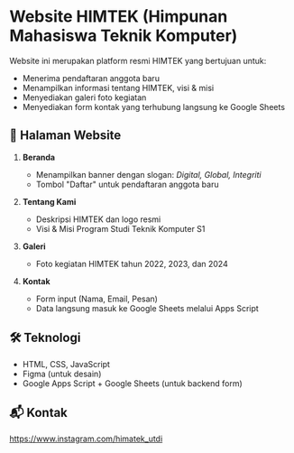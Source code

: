# Website HIMTEK (Himpunan Mahasiswa Teknik Komputer)

Website ini merupakan platform resmi HIMTEK yang bertujuan untuk:
- Menerima pendaftaran anggota baru
- Menampilkan informasi tentang HIMTEK, visi & misi
- Menyediakan galeri foto kegiatan
- Menyediakan form kontak yang terhubung langsung ke Google Sheets

## 📄 Halaman Website

1. **Beranda**
   - Menampilkan banner dengan slogan: *Digital, Global, Integriti*
   - Tombol "Daftar" untuk pendaftaran anggota baru

2. **Tentang Kami**
   - Deskripsi HIMTEK dan logo resmi
   - Visi & Misi Program Studi Teknik Komputer S1

3. **Galeri**
   - Foto kegiatan HIMTEK tahun 2022, 2023, dan 2024

4. **Kontak**
   - Form input (Nama, Email, Pesan)
   - Data langsung masuk ke Google Sheets melalui Apps Script

## 🛠 Teknologi

- HTML, CSS, JavaScript
- Figma (untuk desain)
- Google Apps Script + Google Sheets (untuk backend form)

## 📬 Kontak
https://www.instagram.com/himatek_utdi
